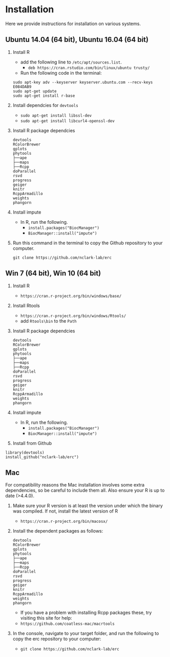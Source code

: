 # Installation
Here we provide instructions for installation on various systems.

## Ubuntu 14.04 (64 bit), Ubuntu 16.04 (64 bit)
1. Install R
   - add the following line to `/etc/apt/sources.list`.
     - `deb https://cran.rstudio.com/bin/linux/ubuntu trusty/`
   - Run the following code in the terminal:
   ```
   sudo apt-key adv --keyserver keyserver.ubuntu.com --recv-keys E084DAB9
   sudo apt-get update
   sudo apt-get install r-base
   ```
2. Install dependcies for `devtools`
   - `sudo apt-get install libssl-dev`
   - `sudo apt-get install libcurl4-openssl-dev`
3. Install R package dependcies
   ```
   devtools
   RColorBrewer
   gplots
   phytools
   ├──ape
   ├──maps
   ├──Rcpp
   doParallel
   rsvd
   progress
   geiger
   knitr
   RcppArmadillo
   weights
   phangorn
   ```
4. Install impute
   - In R, run the following.
     - `install.packages("BiocManager")`
     - `BiocManager::install("impute")`

5. Run this command in the terminal to copy the Github repository to your computer.
   ```
   git clone https://github.com/nclark-lab/erc
   ```

## Win 7 (64 bit), Win 10 (64 bit)
1. Install R
   - `https://cran.r-project.org/bin/windows/base/`
2. Install Rtools
   - `https://cran.r-project.org/bin/windows/Rtools/`
   - add `Rtools\bin` to the `Path`
3. Install R package dependcies
   ```
   devtools
   RColorBrewer
   gplots
   phytools
   ├──ape
   ├──maps
   ├──Rcpp
   doParallel
   rsvd
   progress
   geiger
   knitr
   RcppArmadillo
   weights
   phangorn
   ```

4. Install impute
   - In R, run the following.
     - `install.packages("BiocManager")`
     - `BiocManager::install("impute")`

5. Install from Github
  ```
  library(devtools)
  install_github("nclark-lab/erc")
  ```

## Mac
For compatibility reasons the Mac installation involves some extra dependencies, so be careful to include them all. Also ensure your R is up to date (>4.4.0).

1. Make sure your R version is at least the version under which the binary was compiled. If not, install the latest version of R
   - `https://cran.r-project.org/bin/macosx/`

2. Install the dependent packages as follows:
      ```
   devtools
   RColorBrewer
   gplots
   phytools
   ├──ape
   ├──maps
   ├──Rcpp
   doParallel
   rsvd
   progress
   geiger
   knitr
   RcppArmadillo
   weights
   phangorn
   ```
  
   - If you have a problem with installing Rcpp packages these, try visiting this site for help:
   - `https://github.com/coatless-mac/macrtools`

3. In the console, navigate to your target folder, and run the following to copy the erc repository to your computer:
   - `git clone https://github.com/nclark-lab/erc`
